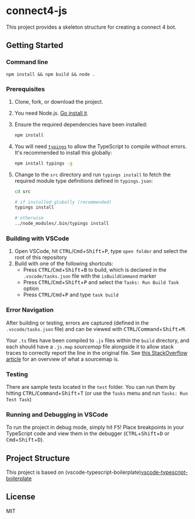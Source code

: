 # connect4-js

This project provides a skeleton structure for creating a connect 4 bot.

## Getting Started

### Command line

```shell
npm install && npm build && node .
```

### Prerequisites

1. Clone, fork, or download the project.
1. You need Node.js. [Go install it][nodejsdownload].
1. Ensure the required dependencies have been installed:
    ```bash
    npm install
    ```

1. You will need [`typings`][typings] to allow the TypeScript to compile without errors. It's recommended to install this globally:
    ```bash
    npm install typings -g
    ```

1. Change to the `src` directory and run `typings install` to fetch the required module type definitions defined in `typings.json`:
    ```bash
    cd src

    # if installed globally (recommended)
    typings install

    # otherwise
    ../node_modules/.bin/typings install
    ```

### Building with VSCode

1. Open VSCode, hit <kbd>CTRL</kbd>/<kbd>Cmd</kbd>+<kbd>Shift</kbd>+<kbd>P</kbd>, type `open folder` and select the root of this repository
1. Build with one of the following shortcuts:
   * Press <kbd>CTRL</kbd>/<kbd>Cmd</kbd>+<kbd>Shift</kbd>+<kbd>B</kbd> to build, which is declared in the `.vscode/tasks.json` file with the `isBuildCommand` marker
   * Press <kbd>CTRL</kbd>/<kbd>Cmd</kbd>+<kbd>Shift</kbd>+<kbd>P</kbd> and select the `Tasks: Run Build Task` option
   * Press <kbd>CTRL</kbd>/<kbd>Cmd</kbd>+<kbd>P</kbd> and type `task build`

### Error Navigation

After building or testing, errors are captured (defined in the `.vscode/tasks.json` file) and can be viewed with <kbd>CTRL</kbd>/<kbd>Command</kbd>+<kbd>Shift</kbd>+<kbd>M</kbd>.

Your `.ts` files have been compiled to `.js` files within the `build` directory, and each should have a `.js.map` _sourcemap_ file alongside it to allow stack traces to correctly report the line in the original file. See [this StackOverflow article][sourcemapquestion] for an overview of what a sourcemap is.

### Testing

There are sample tests located in the `test` folder. You can run them by hitting <kbd>CTRL</kbd>/<kbd>Command</kbd>+<kbd>Shift</kbd>+<kbd>T</kbd> (or use the `Tasks` menu and run `Tasks: Run Test Task`)

### Running and Debugging in VSCode

To run the project in debug mode, simply hit <kbd>F5</kbd>! Place breakpoints in your TypeScript code and view them in the debugger (<kbd>CTRL</kbd>+<kbd>Shift</kbd>+<kbd>D</kbd> or <kbd>Cmd</kbd>+<kbd>Shift</kbd>+<kbd>D</kbd>).

## Project Structure

This project is based on (vscode-typescript-boilerplate)[vscode-typescript-boilerplate]

## License

MIT

[vscode]: https://code.visualstudio.com/
[nodejsdownload]: https://nodejs.org/download/
[sourcemapquestion]: http://stackoverflow.com/questions/21719562/javascript-map-files-javascript-source-maps
[typings]: https://www.npmjs.com/package/typings
[vscode-typescript-boilerplate]: https://github.com/Codesleuth/vscode-typescript-boilerplate

